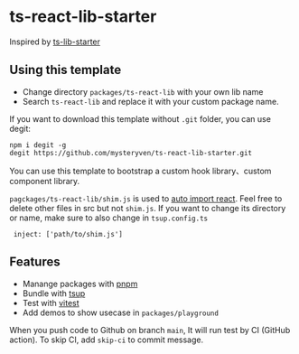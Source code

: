 # ts-react-lib-starter

Inspired by [ts-lib-starter](https://github.com/egoist/ts-lib-starter)

## Using this template

- Change directory `packages/ts-react-lib` with your own lib name
- Search `ts-react-lib` and replace it with your custom package name.

If you want to download this template without `.git` folder, you can use degit:

```
npm i degit -g
degit https://github.com/mysteryven/ts-react-lib-starter.git
```

You can use this template to bootstrap a custom hook library、custom component library. 

`pagckages/ts-react-lib/shim.js` is used to [auto import react](https://github.com/evanw/esbuild/issues/334#issuecomment-711150675). Feel free to delete other files in src but not `shim.js`. If you want to change its directory or name, make sure to also change in `tsup.config.ts`  

```
 inject: ['path/to/shim.js']
```

## Features

- Manange packages with [pnpm](https://pnpm.js.org/)
- Bundle with [tsup](https://github.com/egoist/tsup)
- Test with [vitest](https://vitest.dev)
- Add demos to show usecase in `packages/playground`

When you push code to Github on branch `main`, It will run test by CI (GitHub action). To skip CI, add `skip-ci` to commit message.





